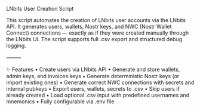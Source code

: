 LNbits User Creation Script

This script automates the creation of LNbits user accounts via the LNbits API. It generates users, wallets, Nostr keys, and NWC (Nostr Wallet Connect) connections — exactly as if they were created manually through the LNbits UI.
The script supports full .csv export and structured debug logging.

⸻

✨ Features
	•	Create users via LNbits API
	•	Generate and store wallets, admin keys, and invoices keys
	•	Generate deterministic Nostr keys (or import existing ones)
	•	Generate correct NWC connections with secrets and internal pubkeys
	•	Export users, wallets, secrets to .csv
	•	Skip users if already created
	•	Load optional .csv input with predefined usernames and mnemonics
	•	Fully configurable via .env file

 
